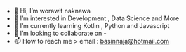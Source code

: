 - 👋 Hi, I’m worawit naknawa
- 👀 I’m interested in Development , Data Science and More 
- 🌱 I’m currently learning Kotlin , Python and Javascript
- 💞️ I’m looking to collaborate on -
- 📫 How to reach me > email : basinnaja@hotmail.com

<!---
bacilzaa/bacilzaa is a ✨ special ✨ repository because its `README.md` (this file) appears on your GitHub profile.
You can click the Preview link to take a look at your changes.
--->
